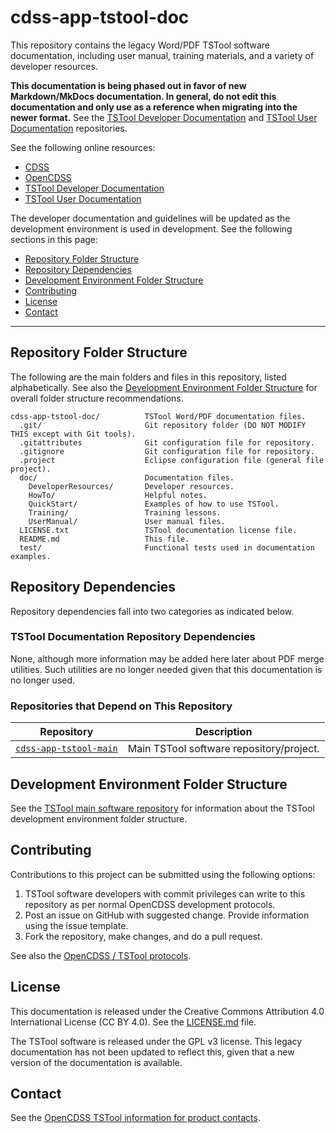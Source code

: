 # cdss-app-tstool-doc #

This repository contains the legacy Word/PDF TSTool software documentation,
including user manual, training materials, and a variety of developer resources.

**This documentation is being phased out in favor of new Markdown/MkDocs documentation.
In general, do not edit this documentation and only use as a reference when migrating into the newer format.**
See the
[TSTool Developer Documentation](https://github.com/OpenWaterFoundation/cdss-app-tstool-doc-dev) and
[TSTool User Documentation](https://github.com/OpenWaterFoundation/cdss-app-tstool-doc-user) repositories.

See the following online resources:

* [CDSS](http://cdss.state.co.us)
* [OpenCDSS](http://learn.openwaterfoundation.org/cdss-website-opencdss/)
* [TSTool Developer Documentation](http://learn.openwaterfoundation.org/cdss-app-tstool-doc-dev/)
* [TSTool User Documentation](http://learn.openwaterfoundation.org/cdss-app-tstool-doc-user/)

The developer documentation and guidelines will be updated as the development environment is used in development.  See the following sections in this page:

* [Repository Folder Structure](#repository-folder-structure)
* [Repository Dependencies](#repository-dependencies)
* [Development Environment Folder Structure](#development-environment-folder-structure)
* [Contributing](#contributing)
* [License](#license)
* [Contact](#contact)

-----

## Repository Folder Structure ##

The following are the main folders and files in this repository, listed alphabetically.
See also the [Development Environment Folder Structure](#development-environment-folder-structure)
for overall folder structure recommendations.

```
cdss-app-tstool-doc/          TSTool Word/PDF documentation files.
  .git/                       Git repository folder (DO NOT MODIFY THIS except with Git tools).
  .gitattributes              Git configuration file for repository.
  .gitignore                  Git configuration file for repository.
  .project                    Eclipse configuration file (general file project).
  doc/                        Documentation files.
    DeveloperResources/       Developer resources.
    HowTo/                    Helpful notes.
    QuickStart/               Examples of how to use TSTool.
    Training/                 Training lessons.
    UserManual/               User manual files.
  LICENSE.txt                 TSTool documentation license file.
  README.md                   This file.
  test/                       Functional tests used in documentation examples.
```

## Repository Dependencies ##

Repository dependencies fall into two categories as indicated below.

### TSTool Documentation Repository Dependencies ###

None, although more information may be added here later about PDF merge utilities.
Such utilities are no longer needed given that this documentation is no longer used.

### Repositories that Depend on This Repository ###

|**Repository**|**Description**|
|-------------------------------------------------------------------------------------|----------------------------------------|
|[`cdss-app-tstool-main`](https://github.com/OpenWaterFoundation/cdss-app-tstool-main)|Main TSTool software repository/project.|

## Development Environment Folder Structure ##

See the [TSTool main software repository](https://github.com/OpenWaterFoundation/cdss-app-tstool-main)
for information about the TSTool development environment folder structure.

## Contributing ##

Contributions to this project can be submitted using the following options:

1. TSTool software developers with commit privileges can write to this repository
as per normal OpenCDSS development protocols.
2. Post an issue on GitHub with suggested change.  Provide information using the issue template.
3. Fork the repository, make changes, and do a pull request.

See also the [OpenCDSS / TSTool protocols](http://learn.openwaterfoundation.org/cdss-website-opencdss/tstool/tstool/).

## License ##

This documentation is released under the Creative Commons Attribution 4.0 International License (CC BY 4.0).  See the [LICENSE.md](LICENSE.md) file.

The TSTool software is released under the GPL v3 license.
This legacy documentation has not been updated to reflect this,
given that a new version of the documentation is available.

## Contact ##

See the [OpenCDSS TSTool information for product contacts](http://learn.openwaterfoundation.org/cdss-website-opencdss/tstool/tstool/#product-leadership).
